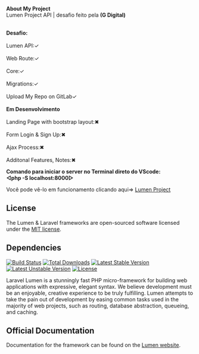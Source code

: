<strong>About My Project<br/></strong>
Lumen Project API | desafio feito pela <b>(G Digital)</b>

<br/><b>Desafio:</b><br/>
<br/>Lumen API:✓<br/>
<br/>Web Route:✓<br/>
<br/>Core:✓<br/> 
<br/>Migrations:✓<br/>
<br/>Upload My Repo on GitLab✓<br/>
<br/><b>Em Desenvolvimento</b><br/>
<br/>Landing Page with bootstrap layout:✖<br/>
<br/>Form Login & Sign Up:✖<br/>
<br/>Ajax Process:✖<br/>
<br/>Additonal Features, Notes:✖<br/> 


<strong>Comando para iniciar o server no Terminal direto do VScode:<br/> <b>◅php -S localhost:8000▻</b></strong>

Você pode vê-lo em funcionamento clicando aqui⇒ <a href="http://ip-104-237-139-215.cloudezapp.io/">Lumen Project</a>



## License

The Lumen & Laravel frameworks are open-sourced software licensed under the [MIT license](http://opensource.org/licenses/MIT).

## Dependencies

[![Build Status](https://travis-ci.org/laravel/lumen-framework.svg)](https://travis-ci.org/laravel/lumen-framework)
[![Total Downloads](https://poser.pugx.org/laravel/lumen-framework/d/total.svg)](https://packagist.org/packages/laravel/lumen-framework)
[![Latest Stable Version](https://poser.pugx.org/laravel/lumen-framework/v/stable.svg)](https://packagist.org/packages/laravel/lumen-framework)
[![Latest Unstable Version](https://poser.pugx.org/laravel/lumen-framework/v/unstable.svg)](https://packagist.org/packages/laravel/lumen-framework)
[![License](https://poser.pugx.org/laravel/lumen-framework/license.svg)](https://packagist.org/packages/laravel/lumen-framework)

Laravel Lumen is a stunningly fast PHP micro-framework for building web applications with expressive, elegant syntax. We believe development must be an enjoyable, creative experience to be truly fulfilling. Lumen attempts to take the pain out of development by easing common tasks used in the majority of web projects, such as routing, database abstraction, queueing, and caching.

## Official Documentation

Documentation for the framework can be found on the [Lumen website](http://lumen.laravel.com/docs).



